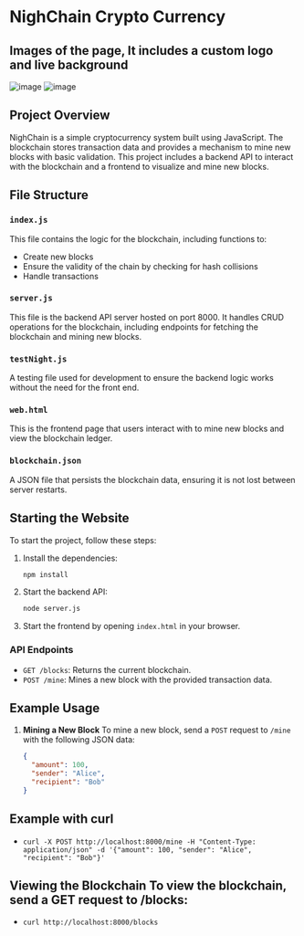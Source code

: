 # NighChain Crypto Currency

## Images of the page, It includes a custom logo and live background
![image](https://github.com/user-attachments/assets/9f3309fb-8d20-4f32-aa03-3d42e2f7c4da)
![image](https://github.com/user-attachments/assets/9c08a169-805f-43a3-85a6-43738b96e479)

## Project Overview
NighChain is a simple cryptocurrency system built using JavaScript. The blockchain stores transaction data and provides a mechanism to mine new blocks with basic validation. This project includes a backend API to interact with the blockchain and a frontend to visualize and mine new blocks.

## File Structure

### `index.js`
This file contains the logic for the blockchain, including functions to:
- Create new blocks
- Ensure the validity of the chain by checking for hash collisions
- Handle transactions

### `server.js`
This file is the backend API server hosted on port 8000. It handles CRUD operations for the blockchain, including endpoints for fetching the blockchain and mining new blocks.

### `testNight.js`
A testing file used for development to ensure the backend logic works without the need for the front end.

### `web.html`
This is the frontend page that users interact with to mine new blocks and view the blockchain ledger.

### `blockchain.json`
A JSON file that persists the blockchain data, ensuring it is not lost between server restarts.

## Starting the Website

To start the project, follow these steps:

1. Install the dependencies:
    ```bash
    npm install
    ```

2. Start the backend API:
    ```bash
    node server.js
    ```

3. Start the frontend by opening `index.html` in your browser.

### API Endpoints

- `GET /blocks`: Returns the current blockchain.
- `POST /mine`: Mines a new block with the provided transaction data.

## Example Usage

1. **Mining a New Block**
   To mine a new block, send a `POST` request to `/mine` with the following JSON data:

   ```json
   {
     "amount": 100,
     "sender": "Alice",
     "recipient": "Bob"
   }
   
## Example with curl
- `curl -X POST http://localhost:8000/mine -H "Content-Type: application/json" -d '{"amount": 100, "sender": "Alice", "recipient": "Bob"}'`

## Viewing the Blockchain To view the blockchain, send a GET request to /blocks:
- `curl http://localhost:8000/blocks`

